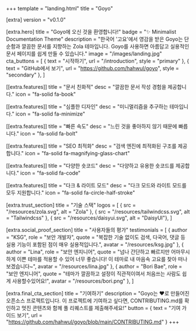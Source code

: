 +++
template = "landing.html"
title = "Goyo"

[extra]
version = "v0.1.0"

[extra.hero]
title = "Goyo에 오신 것을 환영합니다!"
badge = "✨ Minimalist Documentation Theme"
description = "한국어 '고요'에서 영감을 받은 Goyo는 단순함과 깔끔한 문서를 지향하는 Zola 테마입니다. Goyo를 사용하면 아름답고 실용적인 문서 페이지를 쉽게 만들 수 있습니다."
image = "/images/landing.jpg"
cta_buttons = [
    { text = "시작하기", url = "/introduction", style = "primary" },
    { text = "GitHub에서 보기", url = "https://github.com/hahwul/goyo", style = "secondary" },
]

[[extra.features]]
title = "문서 친화적"
desc = "깔끔한 문서 작성 경험을 제공합니다."
icon = "fa-solid fa-book"

[[extra.features]]
title = "심플한 디자인"
desc = "미니멀리즘을 추구하는 테마입니다."
icon = "fa-solid fa-minimize"

[[extra.features]]
title = "빠른 속도"
desc = "느린 것을 좋아하지 않기 때문에 빠릅니다."
icon = "fa-solid fa-bolt"

[[extra.features]]
title = "SEO 최적화"
desc = "검색 엔진에 최적화된 구조를 제공합니다."
icon = "fa-solid fa-magnifying-glass-chart"

[[extra.features]]
title = "다양한 숏코드"
desc = "다양하고 유용한 숏코드를 제공합니다."
icon = "fa-solid fa-code"

[[extra.features]]
title = "다크 & 라이트 모드"
desc = "다크 모드와 라이트 모드를 모두 지원합니다."
icon = "fa-solid fa-circle-half-stroke"

[extra.trust_section]
title = "기술 스택"
logos = [
    { src = "/resources/zola.svg", alt = "Zola" },
    { src = "/resources/tailwindcss.svg", alt = "Tailwindcss" },
    { src = "/resources/daisyui.svg", alt = "DaisyUI"},
]

[extra.social_proof_section]
title = "사용자들의 평가"
testimonials = [
    { author = "KSG", role = "보안 개발자", quote = "복잡한 기술 없이도 검색, 다국어, 댓글 등 실용 기능이 포함된 점이 매우 실용적입니다.", avatar = "/resources/ksg.jpg" },
    { author = "Lina", role = "보안 엔지니어", quote = "넘나 간단하고 빠르지만 어마무시하게 이쁜 테마를 적용할 수 있어 너무 좋습니다! 이 테마로 내 마음속 고요를 찾아 떠나보겠습니다~", avatar = "/resources/lina.jpg" },
    { author = "Bori Bae", role = "보안 엔지니어", quote = "테마가 깔끔하고 설정이 직관적이여서 처음쓰는 사람도 쉽게 사용할수있어요!", avatar = "/resources/bori.png" },
]

[extra.final_cta_section]
title = "기여하기"
description = "Goyo는 ❤️로 만들어진 오픈소스 프로젝트입니다. 이 프로젝트에 기여하고 싶다면, CONTRIBUTING.md를 확인하고 멋진 콘텐츠와 함께 풀 리퀘스트를 제출해주세요!"
button = { text = "기여 가이드 보기", url = "https://github.com/hahwul/goyo/blob/main/CONTRIBUTING.md" }
+++
